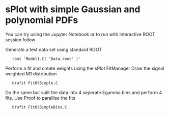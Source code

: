 # sPlot with simple Gaussian and polynomial PDFs

You can try using the Jupyter Notebook or
to run with interactive ROOT session follow 

Generate a test data set using standard ROOT

       root 'Model1.C( "Data.root" )'

Perform a fit and create weights using the sPlot FitManager
Draw the signal weighted M1 distribution

       brufit FitHSSimple.C


Do the same but split the data into 4 seperate Egamma bins
and perform 4 fits. Use Proof to parallise the fits

       brufit FitHSSimpleBins.C


